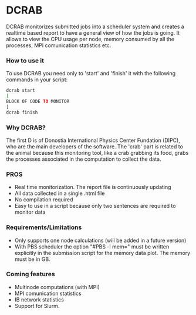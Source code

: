 # DCRAB

DCRAB monitorizes submitted jobs into a scheduler system and creates a realtime based report to have a general view of how the jobs is going. It allows to view the CPU usage per node,
memory consumed by all the processes, MPI comunication statistics etc.

### How to use it

To use DCRAB you need only to 'start' and 'finish' it with the following commands in your script:
```bash
dcrab start
[
BLOCK OF CODE TO MONITOR
]
dcrab finish
```

### Why DCRAB?

The first D is of Donostia International Physics Center Fundation (DIPC), who are the main developers of the software. The 'crab' part is related to the animal because this
monitoring tool, like a crab grabbing its food, grabs the processes associated in the computation to collect the data. 

### PROS

  - Real time monitorization. The report file is continuously updating
  - All data collected in a single .html file
  - No compilation required
  - Easy to use in a script because only two sentences are required to monitor data

### Requirements/Limitations

  - Only supports one node calculations (will be added in a future version)
  - With PBS scheduler the option "#PBS -l mem=" must be written explicitly in the submission script for the memory data plot. The memory must be in GB.

### Coming features

  - Multinode computations (with MPI)
  - MPI comunication statistics
  - IB network statistics
  - Support for Slurm.
